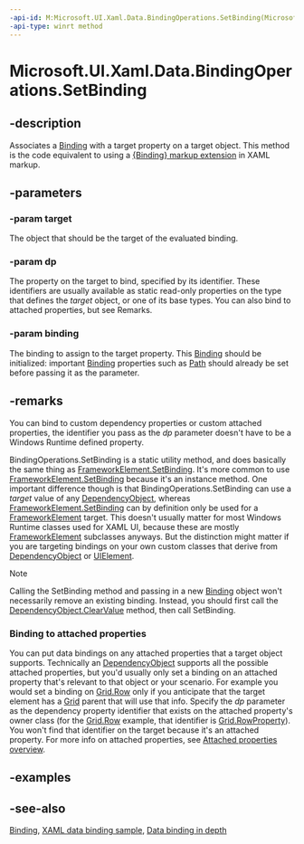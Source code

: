 ```yaml
---
-api-id: M:Microsoft.UI.Xaml.Data.BindingOperations.SetBinding(Microsoft.UI.Xaml.DependencyObject,Microsoft.UI.Xaml.DependencyProperty,Microsoft.UI.Xaml.Data.BindingBase)
-api-type: winrt method
---
```


<!-- Method syntax
public void SetBinding(Windows.UI.Xaml.DependencyObject target, Windows.UI.Xaml.DependencyProperty dp, Windows.UI.Xaml.Data.BindingBase binding)
-->

# Microsoft.UI.Xaml.Data.BindingOperations.SetBinding

## -description
Associates a [Binding](binding.md) with a target property on a target object. This method is the code equivalent to using a [{Binding} markup extension](/windows/uwp/xaml-platform/binding-markup-extension) in XAML markup.

## -parameters
### -param target
The object that should be the target of the evaluated binding.

### -param dp
The property on the target to bind, specified by its identifier. These identifiers are usually available as static read-only properties on the type that defines the *target* object, or one of its base types. You can also bind to attached properties, but see Remarks.

### -param binding
The binding to assign to the target property. This [Binding](binding.md) should be initialized: important [Binding](binding.md) properties such as [Path](binding_path.md) should already be set before passing it as the parameter.

## -remarks
You can bind to custom dependency properties or custom attached properties, the identifier you pass as the *dp* parameter doesn't have to be a Windows Runtime defined property.

BindingOperations.SetBinding is a static utility method, and does basically the same thing as [FrameworkElement.SetBinding](../microsoft.ui.xaml/frameworkelement_setbinding_632680108.md). It's more common to use [FrameworkElement.SetBinding](../microsoft.ui.xaml/frameworkelement_setbinding_632680108.md) because it's an instance method. One important difference though is that BindingOperations.SetBinding can use a *target* value of any [DependencyObject](../microsoft.ui.xaml/dependencyobject.md), whereas [FrameworkElement.SetBinding](../microsoft.ui.xaml/frameworkelement_setbinding_632680108.md) can by definition only be used for a [FrameworkElement](../microsoft.ui.xaml/frameworkelement.md) target. This doesn't usually matter for most Windows Runtime classes used for XAML UI, because these are mostly [FrameworkElement](../microsoft.ui.xaml/frameworkelement.md) subclasses anyways. But the distinction might matter if you are targeting bindings on your own custom classes that derive from [DependencyObject](../microsoft.ui.xaml/dependencyobject.md) or [UIElement](../microsoft.ui.xaml/uielement.md).

<!--Other frameworks provide an expression object as the return value, which can be used to manipulate properties of the binding after it is established but without requiring the binding to be remade. Not clear if anything like that functionality exists.-->

> [!NOTE]
> Calling the SetBinding method and passing in a new [Binding](binding.md) object won't necessarily remove an existing binding. Instead, you should first call the [DependencyObject.ClearValue](../microsoft.ui.xaml/dependencyobject_clearvalue_171358816.md) method, then call SetBinding.

### Binding to attached properties

You can put data bindings on any attached properties that a target object supports. Technically an [DependencyObject](../microsoft.ui.xaml/dependencyobject.md) supports all the possible attached properties, but you'd usually only set a binding on an attached property that's relevant to that object or your scenario. For example you would set a binding on [Grid.Row](../microsoft.ui.xaml.controls/grid_row.md) only if you anticipate that the target element has a [Grid](../microsoft.ui.xaml.controls/grid.md) parent that will use that info. Specify the *dp* parameter as the dependency property identifier that exists on the attached property's owner class (for the [Grid.Row](../microsoft.ui.xaml.controls/grid_row.md) example, that identifier is [Grid.RowProperty](../microsoft.ui.xaml.controls/grid_rowproperty.md)). You won't find that identifier on the target because it's an attached property. For more info on attached properties, see [Attached properties overview](/windows/uwp/xaml-platform/attached-properties-overview).

## -examples

## -see-also
[Binding](binding.md), [XAML data binding sample](https://github.com/Microsoft/Windows-universal-samples/tree/master/Samples/XamlBind), [Data binding in depth](/windows/uwp/data-binding/data-binding-in-depth)
